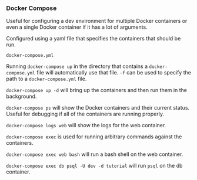 ### Docker Compose

Useful for configuring a dev environment for multiple Docker containers or even a single Docker container if it has a lot of arguments.

Configured using a yaml file that specifies the containers that should be run.

`docker-compose.yml`

Running `docker-compose up` in the directory that contains a `docker-compose.yml` file will automatically use that file. `-f` can be used to specify the path to a `docker-compose.yml` file.

`docker-compose up -d` will bring up the containers and then run them in the background.

`docker-compose ps` will show the Docker containers and their current status. Useful for debugging if all of the containers are running properly.

`docker-compose logs web` will show the logs for the web container.

`docker-compose exec` is used for running arbitrary commands against the containers.

`docker-compose exec web bash` will run a bash shell on the web container.

`docker-compose exec db psql -U dev -d tutorial` will run `psql` on the db container.
